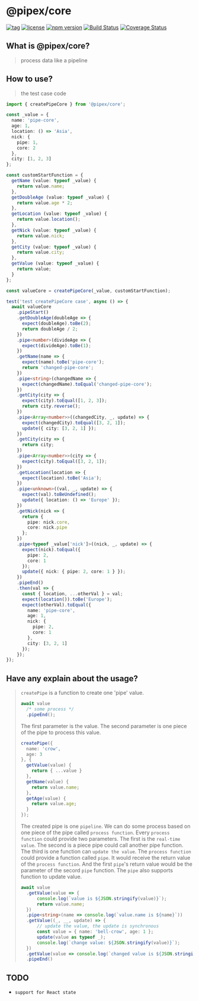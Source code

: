 # @pipex/core

[![tag](https://img.shields.io/github/tag/lengfangbing/pipex-core.svg)](https://github.com/lengfangbing/pipex-core)
[![license](https://img.shields.io/github/license/lengfangbing/pipex-core.svg)](https://github.com/lengfangbing/pipex-core)
[![npm version](https://img.shields.io/npm/v/@bell-crow/pipex-core.svg?style=flat)](https://www.npmjs.com/package/@bell-crow/pipex-core)
[![Build Status](https://app.travis-ci.com/lengfangbing/pipxe-core.svg?branch=main)](https://app.travis-ci.com/lengfangbing/pipex-core)
[![Coverage Status](https://coveralls.io/repos/github/lengfangbing/pipex-core/badge.svg)](https://coveralls.io/github/lengfangbing/pipex-core)

## What is @pipex/core?
>process data like a pipeline
## How to use?
>the test case code
```typescript
import { createPipeCore } from '@pipex/core';

const _value = {
  name: 'pipe-core',
  age: 1,
  location: () => 'Asia',
  nick: {
    pipe: 1,
    core: 2
  },
  city: [1, 2, 3]
};

const customStartFunction = {
  getName (value: typeof _value) {
    return value.name;
  },
  getDoubleAge (value: typeof _value) {
    return value.age * 2;
  },
  getLocation (value: typeof _value) {
    return value.location();
  },
  getNick (value: typeof _value) {
    return value.nick;
  },
  getCity (value: typeof _value) {
    return value.city;
  },
  getValue (value: typeof _value) {
    return value;
  }
};

const valueCore = createPipeCore(_value, customStartFunction);

test('test createPipeCore case', async () => {
  await valueCore
    .pipeStart()
    .getDoubleAge(doubleAge => {
      expect(doubleAge).toBe(2);
      return doubleAge / 2;
    })
    .pipe<number>(divideAge => {
      expect(divideAge).toBe(1);
    })
    .getName(name => {
      expect(name).toBe('pipe-core');
      return 'changed-pipe-core';
    })
    .pipe<string>(changedName => {
      expect(changedName).toEqual('changed-pipe-core');
    })
    .getCity(city => {
      expect(city).toEqual([1, 2, 3]);
      return city.reverse();
    })
    .pipe<Array<number>>((changedCity, _, update) => {
      expect(changedCity).toEqual([3, 2, 1]);
      update({ city: [3, 2, 1] });
    })
    .getCity(city => {
      return city;
    })
    .pipe<Array<number>>(city => {
      expect(city).toEqual([3, 2, 1]);
    })
    .getLocation(location => {
      expect(location).toBe('Asia');
    })
    .pipe<unknown>((val, _, update) => {
      expect(val).toBeUndefined();
      update({ location: () => 'Europe' });
    })
    .getNick(nick => {
      return {
        pipe: nick.core,
        core: nick.pipe
      };
    })
    .pipe<typeof _value['nick']>((nick, _, update) => {
      expect(nick).toEqual({
        pipe: 2,
        core: 1
      });
      update({ nick: { pipe: 2, core: 1 } });
    })
    .pipeEnd()
    .then(val => {
      const { location, ...otherVal } = val;
      expect(location()).toBe('Europe');
      expect(otherVal).toEqual({
        name: 'pipe-core',
        age: 1,
        nick: {
          pipe: 2,
          core: 1
        },
        city: [3, 2, 1]
      });
    });
});

```

## Have any explain about the usage?
> `createPipe` is a function to create one 'pipe' value.
> ```typescript
> await value
>   /* some process */
>   .pipeEnd();
> ```
> The first parameter is the value. The second parameter is one piece of the pipe to process this value.
> ```typescript
> createPipe({
>   name: 'crow',
>   age: 3
> }, {
>   getValue(value) {
>     return { ...value }
>   },
>   getName(value) {
>     return value.name;
>   },
>   getAge(value) {
>     return value.age;
>   }
> });
> ```
> The created pipe is one `pipeline`. We can do some process based on one piece of the pipe called `process function`.
> Every `process function` could provide two parameters. The first is the `real-time value`. The second is a piece pipe could call another pipe function. The third is one function can `update the value`.
> The `process function` could provide a function called `pipe`. It would receive the return value of the `process function`. And the first `pipe`'s return value would be the parameter of the secord `pipe` function. The `pipe` also supports function to update value.
> ```typescript
> await value
>   .getValue(value => {
>       console.log(`value is ${JSON.stringify(value)}`);
>       return value.name;
>   })
>   .pipe<string>(name => console.log(`value.name is ${name}`))
>   .getValue((_, __, update) => {
>       // update the value, the update is synchronous
>       const value = { name: 'bell-crow', age: 1 };
>       update(value as typeof _);
>       console.log(`change value: ${JSON.stringify(value)}`);
>   })
>   .getValue(value => console.log(`changed value is ${JSON.stringify(value)}`))
>   .pipeEnd()
> ```


## TODO

* `support for React state`
